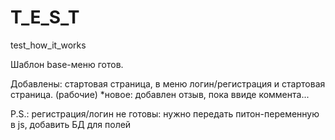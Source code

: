 # T_E_S_T
test_how_it_works

Шаблон base-меню готов.

Добавлены: стартовая страница, в меню логин/регистрация и стартовая страница. (рабочие)
*новое: добавлен отзыв, пока ввиде коммента...

P.S.: регистрация/логин не готовы: нужно передать питон-переменную в js, добавить БД для полей
